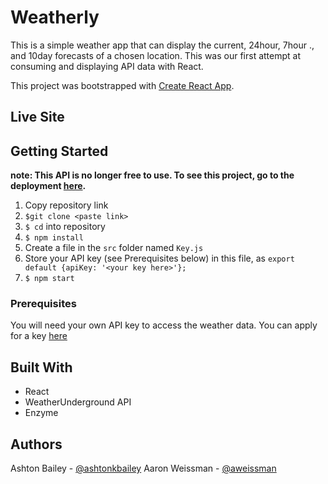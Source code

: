 # Weatherly

This is a simple weather app that can display the current, 24hour, 7hour ., and 10day forecasts of a chosen location. This was our first attempt at consuming and displaying API data with React.

This project was bootstrapped with [Create React App](https://github.com/facebookincubator/create-react-app).

## Live Site

## Getting Started
****note: This API is no longer free to use. To see this project, go to the deployment [here]().****
1. Copy repository link
2. `$git clone <paste link>`
3. `$ cd` into repository
4. `$ npm install`
5. Create a file in the `src` folder named `Key.js`
6. Store your API key (see Prerequisites below) in this file, as ```export default {apiKey: '<your key here>'};```
7. `$ npm start`

### Prerequisites
You will need your own API key to access the weather data. You can apply for a key [here](http://biz.weather.com/WU-Data-API_Data-Package-Demo-Request.html?utm_source=Weather%20Underground&utm_medium=webpage&utm_campaign=WREF_Q2_201804_CROSS_WW_%5BWU%20Data%20API%5D)

## Built With
- React
- WeatherUnderground API
- Enzyme

## Authors
Ashton Bailey - [@ashtonkbailey](https://github.com/ashtonkbailey)
Aaron Weissman - [@aweissman](https://github.com/aweissman)
